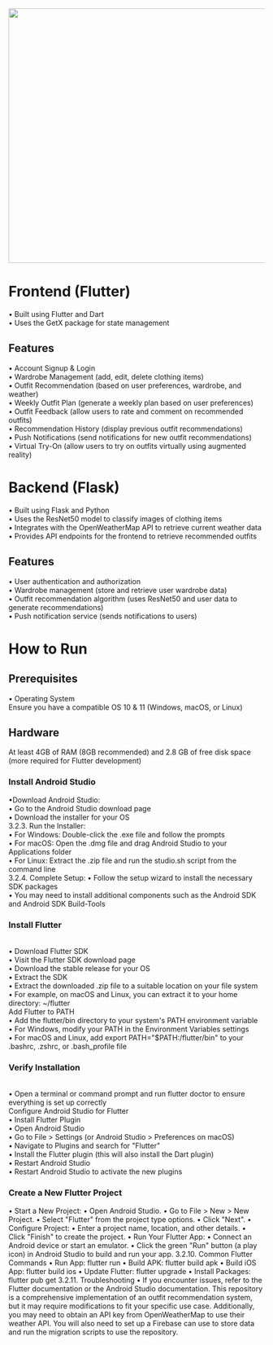 

<img src="https://github.com/user-attachments/assets/e3969dbe-04cc-4be8-ba5c-e9742caf590c" width="800" height="500">
<h1>Frontend (Flutter) </h1> 
•	Built using Flutter and Dart <br>
•	Uses the GetX package for state management<br>
<h2>Features</h2>
•	Account Signup & Login <br>
•	Wardrobe Management (add, edit, delete clothing items) <br>
•	Outfit Recommendation (based on user preferences, wardrobe, and weather) <br>
•	Weekly Outfit Plan (generate a weekly plan based on user preferences) <br>
•	Outfit Feedback (allow users to rate and comment on recommended outfits) <br>
•	Recommendation History (display previous outfit recommendations) <br>
•	Push Notifications (send notifications for new outfit recommendations) <br>
•	Virtual Try-On (allow users to try on outfits virtually using augmented reality)<br>

<h1>Backend (Flask) </h1>
•	Built using Flask and Python <br>
•	Uses the ResNet50 model to classify images of clothing items <br>
•	Integrates with the OpenWeatherMap API to retrieve current weather data <br>
•	Provides API endpoints for the frontend to retrieve recommended outfits <br>
<h2>Features</h2>
•	User authentication and authorization <br>
•	Wardrobe management (store and retrieve user wardrobe data) <br>
•	Outfit recommendation algorithm (uses ResNet50 and user data to generate recommendations) <br>
•	Push notification service (sends notifications to users) <br>

<h1>How to Run</h1>
<h2>Prerequisites</h2>
•	Operating System <br>
Ensure you have a compatible OS 10 & 11 (Windows, macOS, or Linux) <br>
<h2>Hardware</h2>
At least 4GB of RAM (8GB recommended) and 2.8 GB of free disk space (more required for Flutter development) <br>
<h3>Install Android Studio </h3> 
•Download Android Studio: <br>
•	Go to the Android Studio download page <br>
•	Download the installer for your OS <br>
3.2.3. Run the Installer: <br>
•	For Windows: Double-click the .exe file and follow the prompts <br>
•	For macOS: Open the .dmg file and drag Android Studio to your Applications folder <br>
•	For Linux: Extract the .zip file and run the studio.sh script from the command line <br>
3.2.4. Complete Setup:
•	Follow the setup wizard to install the necessary SDK packages <br>
•	You may need to install additional components such as the Android SDK and Android SDK Build-Tools <br>
 <h3>Install Flutter </h3> <br>
•	Download Flutter SDK <br>
•	Visit the Flutter SDK download page <br>
•	Download the stable release for your OS <br>
 • Extract the SDK <br>
•	Extract the downloaded .zip file to a suitable location on your file system <br>
•	For example, on macOS and Linux, you can extract it to your home directory: ~/flutter <br>
Add Flutter to PATH <br>
•	Add the flutter/bin directory to your system's PATH environment variable <br>
•	For Windows, modify your PATH in the Environment Variables settings <br>
•	For macOS and Linux, add export PATH="$PATH:<flutter-directory>/flutter/bin" to your .bashrc, .zshrc, or .bash_profile file <br>
<h3>Verify Installation </h3> <br>
•	Open a terminal or command prompt and run flutter doctor to ensure everything is set up correctly <br>
Configure Android Studio for Flutter <br>
•	Install Flutter Plugin <br>
•	Open Android Studio <br>
•	Go to File > Settings (or Android Studio > Preferences on macOS) <br>
•	Navigate to Plugins and search for "Flutter" <br>
•	Install the Flutter plugin (this will also install the Dart plugin) <br>
•	Restart Android Studio <br>
•	Restart Android Studio to activate the new plugins <br>
 <h3>Create a New Flutter Project </h3>
•	Start a New Project:
•	Open Android Studio.
•	Go to File > New > New Project.
•	Select "Flutter" from the project type options.
•	Click "Next".
•	Configure Project:
•	Enter a project name, location, and other details.
•	Click "Finish" to create the project.
•	Run Your Flutter App:
•	Connect an Android device or start an emulator.
•	Click the green "Run" button (a play icon) in Android Studio to build and run your app.
3.2.10.   Common Flutter Commands
•	Run App: flutter run
•	Build APK: flutter build apk
•	Build iOS App: flutter build ios
•	Update Flutter: flutter upgrade
•	Install Packages: flutter pub get
3.2.11. Troubleshooting
•	If you encounter issues, refer to the Flutter documentation or the Android Studio documentation.
This repository is a comprehensive implementation of an outfit recommendation system, but it may require modifications to fit your specific use case. Additionally, you may need to obtain an API key from OpenWeatherMap to use their weather API. You will also need to set up a Firebase can use to store data and run the migration scripts to use the repository.

